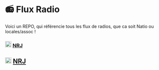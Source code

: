 # 📻 Flux Radio
 
 
 Voici un REPO, qui référencie tous les flux de radios, que ca soit Natio ou locales/assoc !

### <img src="https://i.ibb.co/Jw8fYwV4/NRJ-Belgique.png" width="20" height="20"> [NRJ](/GROUPES/NRJ.md)
## <img src="https://i.ibb.co/sdB18sN2/funradiofrnouveautes.webp" width="20" height="20"> [NRJ](/GROUPES/FUN.md)